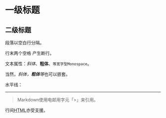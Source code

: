 # 一级标题

## 二级标题

段落以空白行分隔。

行末两个空格  产生断行。

文本属性：*斜体*、**粗体**、`等宽字型Monospace`。

当然，*斜体，**粗体**等*也可以嵌套。

水平线：

---

> Markdown使用电邮用字元「>」来引用。

行间<abbr title="Hypertext Markup Language">HTML</abbr>亦受支援。
